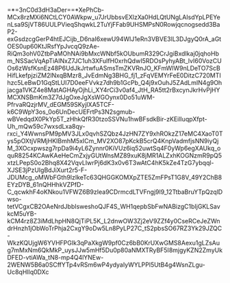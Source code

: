 =*=3nC0d3dH3aDer==*XePhCb-MCx8rzMXi6NCtLCY0AWkpw_u7JrUbbsvEXlzXa0HdLQtUNgLAIsdYpLPEYenLsa9SjVT86UULPVieqShqwkL2TuYjFFab9UHSMPsN0Rowjqcnogsedd3BaP2-exGsdzcgGerP4htEJCijb_D6naI6xewU94WlJ1eRn3VBVE3lL3DJgyQ0rA_aGtOES0up60KtJRsfYpJvcqQ9zAe-RiQm3ohV0ZtbPaMOhNAi9bMxcWNbf5kOUbumR329CrJgiBxdIkaj0jqhoHbm_NSSacVqApTiAINxZ7JC1uh3XFuIfH0xrhQdwI5RDOsPyhyABt_lvI60VozCUOs6zWsfKsnEz48P6UdJkJrtwfuASmsTmZKVRnJO_KFmWlW9nLDeTO7ScBHifLkefpjziZM2lNxqBMzr8_JvEdmNg3BHG_fj1_zFqVEMYrFeE0DitzC720MTIhzc5LeBwD1GqStLUI7D0eeFVvkz7dh9b1GcPb_Q4j9xOuhJ5ZAdLmIN4g9Ohjacga1VKZ4e8MatAGHAyOjhLi_XY4rCi3v0af4_JtH_RA5tt2rBxcynJkrHvPjHYMCXNSBmKm3Z7dJgOxeJgXsWGOynx0Do51uWM-PfrvaRQzjrMV_dEGM59SKyjIXA5TCF-k6C9WpY3os_0o6UnDecUEFrtPs3N2sgmub-wBVedqdX0PkYp5T_zHhkQfR30tzoSSVNu1hwBFsdkBir-zKEilIuqpXfpt-Uh_mQw59c7wxsdLxa8qy-rxci_Y4WwnsPM9pMV3JLx0qvhSZQbz4JzHN7ZY9xhROkzZ17eMC4XaoT0Tys5pOXtjVRMjHKIBmhM5xICm_MV2XO87pKckB5crQ4KnpVadmfjsNN9iyQjM_3XOcxpwszg7rpDa9i4yL6Zynnr0KiVUz6iq52uwtSq4F0yWp6egXAUkq_oquR8254KCAwKAeHeCmZxjyGUtWnsMZ89xuK8jMR1ALZxhKOGNzmR9pQ5xtzLPepS0o2Bhq8X42VqvLIwrPj6dK3x0v6T3wAtC4hK5kZe4TzG7ybqql-XJSE3jPzUIgBdJiXurt2r5-F-JDUMcg_oMWbFGth9lzIkeTc63QHGGKOMXpZTE5ZmFPsT1G8V_49Y2ChB8EYzDYB_61nQHHhkVZPfD-C_qcwkhF4oKNkou1VFWZ6B9zIea9CDrmcdLTVFngj9l9_12TtbaBruYTpQzqlDwso-tetVCgxCB2OAeNrdJbbIsweshoQJF4S_WH1qepbSbFwNABizgC1bIjGKLSavkcM5uYB-kCM4rz8Z3iMdLhpHN8QjTiPL5K_L2dnwOW3Zj2eV9ZZf4y0CseRCeJeZWndrHnzh1jObWoTrPhja2CxgY9oDw5Ln8PyLP27C_tS2pbsSO67RZ3Yk29JZQC-WkzKQUjgW6YVHFPGIk3qPaXkgW9pf0Cz6bB0KrUXwGMS8Aexu1gLZsAug7mMxNm6QkMkP_uysJJw5mHf5Du0p80aNMXTRyBF5I8mjgyKZN2ZmyUkDFED-vtiAWa_tN8-mp4Q4lYNEw-2WENW5B6a0SCffYTp4vRSm6wP4ydyaIyWYLPPl5UtB4g4WsnZLgu-Uc8qHIlq0DXc